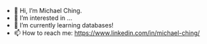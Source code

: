 - 👋 Hi, I’m Michael Ching.
- 👀 I’m interested in ...
- 🌱 I’m currently learning databases!
- 📫 How to reach me: https://www.linkedin.com/in/michael-ching/

<!---
miching/miching is a ✨ special ✨ repository because its `README.md` (this file) appears on your GitHub profile.
You can click the Preview link to take a look at your changes.
--->
